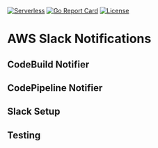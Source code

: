 [![Serverless](http://public.serverless.com/badges/v3.svg)](http://www.serverless.com)
[![Go Report Card](https://goreportcard.com/badge/github.com/RIPGlobal/aws-slack-notifications)](https://goreportcard.com/report/github.com/RIPGlobal/aws-slack-notifications)
[![License](https://img.shields.io/github/license/ripglobal/aws-slack-notifications.svg)](LICENSE)

# AWS Slack Notifications

## CodeBuild Notifier

## CodePipeline Notifier

## Slack Setup

## Testing

